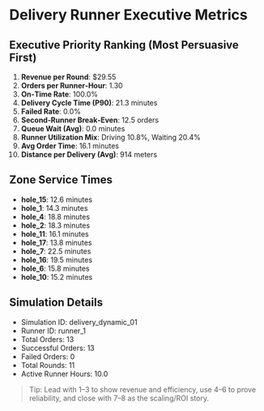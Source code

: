 # Delivery Runner Executive Metrics

## Executive Priority Ranking (Most Persuasive First)
1. **Revenue per Round**: $29.55
2. **Orders per Runner‑Hour**: 1.30
3. **On‑Time Rate**: 100.0%
4. **Delivery Cycle Time (P90)**: 21.3 minutes
5. **Failed Rate**: 0.0%
6. **Second‑Runner Break‑Even**: 12.5 orders
7. **Queue Wait (Avg)**: 0.0 minutes
8. **Runner Utilization Mix**: Driving 10.8%, Waiting 20.4%
9. **Avg Order Time**: 16.1 minutes
10. **Distance per Delivery (Avg)**: 914 meters

## Zone Service Times
- **hole_15**: 12.6 minutes
- **hole_1**: 14.3 minutes
- **hole_4**: 18.8 minutes
- **hole_2**: 18.3 minutes
- **hole_11**: 16.1 minutes
- **hole_17**: 13.8 minutes
- **hole_7**: 22.5 minutes
- **hole_16**: 19.5 minutes
- **hole_6**: 15.8 minutes
- **hole_10**: 15.2 minutes


## Simulation Details
- Simulation ID: delivery_dynamic_01
- Runner ID: runner_1
- Total Orders: 13
- Successful Orders: 13
- Failed Orders: 0
- Total Rounds: 11
- Active Runner Hours: 10.0

> Tip: Lead with 1–3 to show revenue and efficiency, use 4–6 to prove reliability, and close with 7–8 as the scaling/ROI story.
